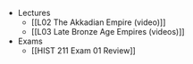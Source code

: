 - Lectures
	- [[L02 The Akkadian Empire (video)]]
	- [[L03 Late Bronze Age Empires (videos)]]
- Exams
	- [[HIST 211 Exam 01 Review]]